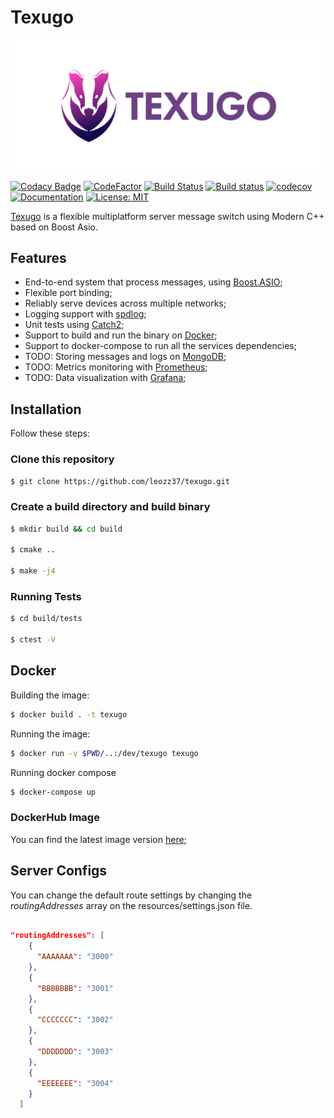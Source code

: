 # Texugo

![logo](images/logo.png)

[![Codacy Badge](https://app.codacy.com/project/badge/Grade/555c8f8825504a81804f4c41b75228cf)](https://www.codacy.com/manual/leozz37/texugo?utm_source=github.com&amp;utm_medium=referral&amp;utm_content=leozz37/texugo&amp;utm_campaign=Badge_Grade)
[![CodeFactor](https://www.codefactor.io/repository/github/leozz37/texugo/badge)](https://www.codefactor.io/repository/github/leozz37/texugo)
[![Build Status](https://travis-ci.com/leozz37/texugo.svg?branch=master)](https://travis-ci.com/leozz37/texugo)
[![Build status](https://ci.appveyor.com/api/projects/status/qqp2al1e827jx70m?svg=true)](https://ci.appveyor.com/project/leozz37/texugo)
[![codecov](https://codecov.io/gh/leozz37/texugo/branch/master/graph/badge.svg)](https://codecov.io/gh/leozz37/texugo)
[![Documentation](https://codedocs.xyz/leozz37/texugo.svg)](https://codedocs.xyz/leozz37/texugo/)
[![License: MIT](https://img.shields.io/badge/License-MIT-yellow.svg)](https://opensource.org/licenses/MIT)

[Texugo](https://leozz37.github.io/texugo/) is a flexible multiplatform server message switch using Modern C++ based on Boost Asio.

## Features

-   End-to-end system that process messages, using [Boost.ASIO](https://www.boost.org/doc/libs/1_66_0/doc/html/boost_asio.html);
-   Flexible port binding;
-   Reliably serve devices across multiple networks;
-   Logging support with [spdlog](https://github.com/gabime/spdlog);
-   Unit tests using [Catch2](https://github.com/catchorg/Catch20);
-   Support to build and run the binary on [Docker](https://www.docker.com/);
-   Support to docker-compose to run all the services dependencies;
-   TODO: Storing messages and logs on [MongoDB](https://www.mongodb.com/);
-   TODO: Metrics monitoring with [Prometheus](https://prometheus.io/);
-   TODO: Data visualization with [Grafana](https://grafana.com/);

## Installation

Follow these steps:

### Clone this repository

```bash
$ git clone https://github.com/leozz37/texugo.git
```

### Create a build directory and build binary

```bash
$ mkdir build && cd build

$ cmake ..

$ make -j4
```

### Running Tests

```bash
$ cd build/tests

$ ctest -V
```

## Docker

Building the image:

```bash
$ docker build . -t texugo
```

Running the image:

```bash
$ docker run -v $PWD/..:/dev/texugo texugo
```

Running docker compose

```bash
$ docker-compose up
```

### DockerHub Image

You can find the latest image version [here](https://hub.docker.com/repository/docker/leozz37/texugo);

## Server Configs

You can change the default route settings by changing the _routingAddresses_ array on the resources/settings.json file.

```JSON

"routingAddresses": [
    {
      "AAAAAAA": "3000"
    },
    {
      "BBBBBBB": "3001"
    },
    {
      "CCCCCCC": "3002"
    },
    {
      "DDDDDDD": "3003"
    },
    {
      "EEEEEEE": "3004"
    }
  ]
```

